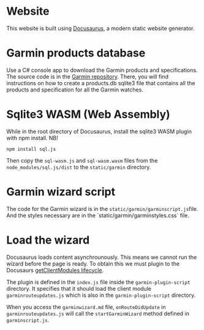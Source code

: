 # Website

This website is built using [Docusaurus](https://docusaurus.io/), a modern static website generator.

# Garmin products database

Use a C# console app to download the Garmin products and specifications. The source code is in the [Garmin repository](https://github.com/garminwizard/garmin). There, you will find instructions on how to create a products.db sqlite3 file that contains all the products and specification for all the Garmin watches.

# Sqlite3 WASM (Web Assembly)
While in the root directory of Docusaurus, install the sqlite3 WASM plugin with npm install. NB!

`npm install sql.js`

Then copy the `sql-wasm.js` and `sql-wasm.wasm` files from the `node_modules/sql.js/dist` to the `static/garmin` directory.

# Garmin wizard script

The code for the Garmin wizard is in the `static/garmin/garminscript.js`file. And the styles necessary are in the ´static/garmin/garminstyles.css` file.

# Load the wizard

Docusaurus loads content asynchrounously. This means we cannot run the wizard before the page is ready. To obtain this we must plugin to the Docusaurs [getClientModules lifecycle](https://docusaurus.io/docs/api/plugin-methods/lifecycle-apis#getClientModules). 

The plugin is defined in the `index.js` file inside the `garmin-plugin-script` directory. It specifies that it should load the client module `garminrouteupdates.js` which is also in the `garmin-plugin-script` directory.

When you access the `garminwizard.md` file, `onRouteDidUpdate` in `garminrouteupdates.js` will call the  `startGarminWizard` method defined in `garminscript.js`.